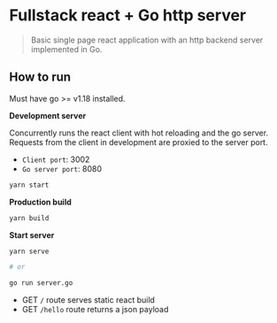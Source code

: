 # Fullstack react + Go http server

> Basic single page react application with an http backend server implemented in Go.

## How to run

Must have go >= v1.18 installed.

**Development server**

Concurrently runs the react client with hot reloading and the go server. Requests from the client in development are proxied to the server port.

- `Client port`: 3002
- `Go server port`: 8080

```bash
yarn start
```

**Production build**

```bash
yarn build
```

**Start server**

```bash
yarn serve

# or

go run server.go
```

- GET `/` route serves static react build
- GET `/hello` route returns a json payload
